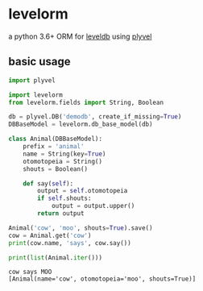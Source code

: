 # levelorm

a python 3.6+ ORM for [leveldb](http://leveldb.org) using [plyvel](https://plyvel.readthedocs.io/)

## basic usage

```python
import plyvel

import levelorm
from levelorm.fields import String, Boolean

db = plyvel.DB('demodb', create_if_missing=True)
DBBaseModel = levelorm.db_base_model(db)

class Animal(DBBaseModel):
    prefix = 'animal'
    name = String(key=True)
    otomotopeia = String()
    shouts = Boolean()

    def say(self):
        output = self.otomotopeia
        if self.shouts:
            output = output.upper()
        return output

Animal('cow', 'moo', shouts=True).save()
cow = Animal.get('cow')
print(cow.name, 'says', cow.say())

print(list(Animal.iter()))
```
```
cow says MOO
[Animal(name='cow', otomotopeia='moo', shouts=True)]
```
